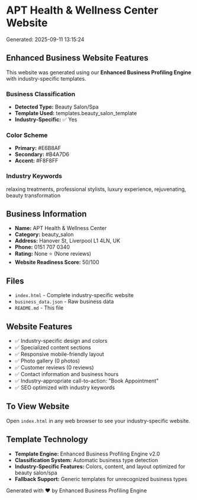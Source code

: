 # APT Health & Wellness Center Website

Generated: 2025-09-11 13:15:24

## Enhanced Business Website Features

This website was generated using our **Enhanced Business Profiling Engine** with industry-specific templates.

### Business Classification
- **Detected Type:** Beauty Salon/Spa
- **Template Used:** templates.beauty_salon_template
- **Industry-Specific:** ✅ Yes

### Color Scheme
- **Primary:** #E6B8AF
- **Secondary:** #B4A7D6
- **Accent:** #F8F8FF

### Industry Keywords
relaxing treatments, professional stylists, luxury experience, rejuvenating, beauty transformation

## Business Information
- **Name:** APT Health & Wellness Center
- **Category:** beauty_salon
- **Address:** Hanover St, Liverpool L1 4LN, UK
- **Phone:** 0151 707 0340
- **Rating:** None ⭐ (None reviews)
- **Website Readiness Score:** 50/100

## Files
- `index.html` - Complete industry-specific website
- `business_data.json` - Raw business data
- `README.md` - This file

## Website Features
- ✅ Industry-specific design and colors
- ✅ Specialized content sections
- ✅ Responsive mobile-friendly layout
- ✅ Photo gallery (0 photos)
- ✅ Customer reviews (0 reviews)
- ✅ Contact information and business hours
- ✅ Industry-appropriate call-to-action: "Book Appointment"
- ✅ SEO optimized with industry keywords

## To View Website
Open `index.html` in any web browser to see your industry-specific website.

## Template Technology
- **Template Engine:** Enhanced Business Profiling Engine v2.0
- **Classification System:** Automatic business type detection
- **Industry-Specific Features:** Colors, content, and layout optimized for beauty salon/spa
- **Fallback Support:** Generic templates for unrecognized business types

Generated with ❤️ by Enhanced Business Profiling Engine
